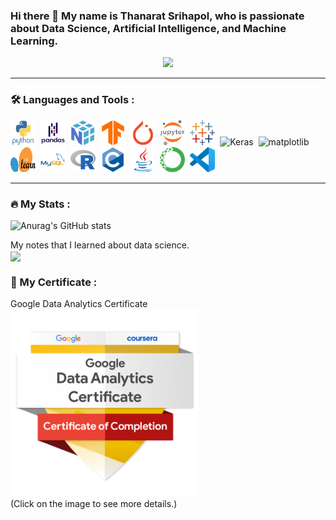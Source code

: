 ### Hi there 👋 My name is Thanarat Srihapol, who is passionate about Data Science, Artificial Intelligence, and Machine Learning.

<div id="header" align="center">
  <img src="https://media.giphy.com/media/M9gbBd9nbDrOTu1Mqx/giphy.gif" width="100"/>
</div>

---

### :hammer_and_wrench: Languages and Tools :
<div>
  <img src="https://github.com/devicons/devicon/blob/master/icons/python/python-original-wordmark.svg" title="Python" alt="Python" width="40" height="40"/>&nbsp;
  <img src="https://github.com/devicons/devicon/blob/master/icons/pandas/pandas-original-wordmark.svg" title="Pandas" alt="Pandas" width="40" height="40"/>&nbsp;
  <img src="https://github.com/devicons/devicon/blob/master/icons/numpy/numpy-original.svg" title="Numpy" alt="Numpy" width="40" height="40"/>&nbsp;
  <img src="https://github.com/devicons/devicon/blob/master/icons/tensorflow/tensorflow-original.svg" title="Tensorflow" alt="Tensorflow" width="40" height="40"/>&nbsp;
  <img src="https://github.com/devicons/devicon/blob/master/icons/pytorch/pytorch-original.svg" title="PyTorch" alt="PyTorch" width="40" height="40"/>&nbsp;
  <img src="https://github.com/devicons/devicon/blob/master/icons/jupyter/jupyter-original-wordmark.svg" title="Jupyter" alt="Jupyter" width="40" height="40"/>&nbsp;
  <img src="https://github.com/Thanarat-DS/Thanarat-DS/blob/main/Asset/tableau-software.svg" title="Tableau" alt="Tableau" width="40" height="40"/>&nbsp;
  <img src="https://github.com/valohai/ml-logos/blob/master/keras-text.svg" title="Keras" alt="Keras" width="40" height="40"/>&nbsp;
  <img src="https://github.com/valohai/ml-logos/blob/master/matplotlib.svg" title="matplotlib" alt="matplotlib" width="40" height="40"/>&nbsp;
  <img src="https://github.com/scikit-learn/scikit-learn/blob/main/doc/logos/scikit-learn-logo-without-subtitle.svg" title="scikit-learn" alt="scikit-learn" width="40" height="40"/>&nbsp;
  <img src="https://github.com/devicons/devicon/blob/master/icons/mysql/mysql-original-wordmark.svg"  title="MySQL" alt="MySQL" width="40" height="40"/>&nbsp;
  <img src="https://github.com/devicons/devicon/blob/master/icons/r/r-original.svg" title="R" alt="R" width="40" height="40"/>&nbsp;
  <img src="https://github.com/devicons/devicon/blob/master/icons/c/c-original.svg" title="C" alt="C" width="40" height="40"/>&nbsp;
  <img src="https://github.com/devicons/devicon/blob/master/icons/java/java-original.svg" title="Java" alt="Java" width="40" height="40"/>&nbsp;
  <img src="https://github.com/devicons/devicon/blob/master/icons/anaconda/anaconda-original.svg" title="Anaconda" alt="Anaconda" width="40" height="40"/>&nbsp;
  <img src="https://github.com/devicons/devicon/blob/master/icons/vscode/vscode-original.svg" title="Visual Studio Code" alt="Visual Studio Code" width="40" height="40"/>&nbsp;
  
</div>

---

### :fire: My Stats :
![Anurag's GitHub stats](https://github-readme-stats.vercel.app/api?username=Thanarat-DS&show_icons=true&theme=radical)
<br> <!-- [![Top Langs](https://github-readme-stats.vercel.app/api/top-langs/?username=Thanarat-DS)](https://github.com/anuraghazra/github-readme-stats) -->

My notes that I learned about data science. <br>
<a href="https://github.com/Thanarat-DS/Data-Science-Notes">
  <img align="center" src="https://github-readme-stats.vercel.app/api/pin/?username=Thanarat-DS&repo=Data-Science-Notes&theme=dracula" />
</a>

### 🏅 My Certificate :
Google Data Analytics Certificate <br>
<a href="https://www.credly.com/badges/876749c4-a2a2-420c-af63-916038977578/linked_in?t=rsvr53">
  <img src="https://github.com/Thanarat-DS/Thanarat-DS/blob/main/Asset/Google-Data-Analytics-Certificate.png" alt="Google Data Analytics Certificate" width="300" height="300"/>
</a>
<br> (Click on the image to see more details.)
